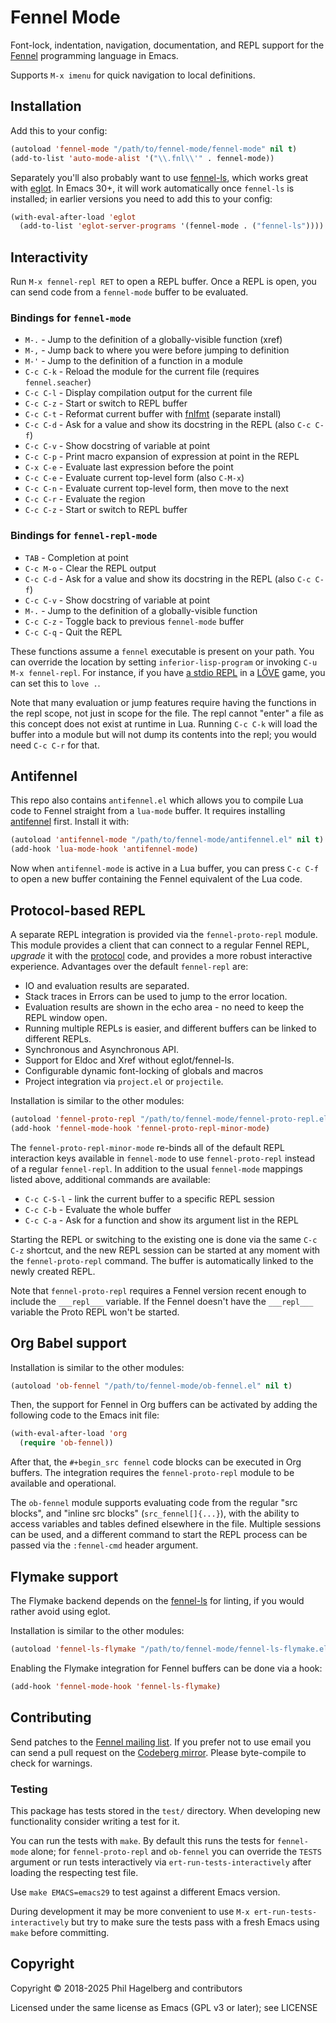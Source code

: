 # Fennel Mode

Font-lock, indentation, navigation, documentation, and REPL support for the
[Fennel](https://fennel-lang.org) programming language in Emacs.

Supports `M-x imenu` for quick navigation to local definitions.

## Installation

Add this to your config:

```lisp
(autoload 'fennel-mode "/path/to/fennel-mode/fennel-mode" nil t)
(add-to-list 'auto-mode-alist '("\\.fnl\\'" . fennel-mode))
```

Separately you'll also probably want to use [fennel-ls][8], which works
great with [eglot][9]. In Emacs 30+, it will work automatically once
`fennel-ls` is installed; in earlier versions you need to add this to
your config:

```lisp
(with-eval-after-load 'eglot
  (add-to-list 'eglot-server-programs '(fennel-mode . ("fennel-ls"))))
```

## Interactivity

Run `M-x fennel-repl RET` to open a REPL buffer.  Once a REPL is open,
you can send code from a `fennel-mode` buffer to be evaluated.

### Bindings for `fennel-mode`

* `M-.`        - Jump to the definition of a globally-visible function (xref)
* `M-,`        - Jump back to where you were before jumping to definition
* `M-'`        - Jump to the definition of a function in a module
* `C-c C-k`    - Reload the module for the current file (requires `fennel.seacher`)
* `C-c C-l`    - Display compilation output for the current file
* `C-c C-z`    - Start or switch to REPL buffer
* `C-c C-t`    - Reformat current buffer with [fnlfmt][1] (separate install)
* `C-c C-d`    - Ask for a value and show its docstring in the REPL (also `C-c C-f`)
* `C-c C-v`    - Show docstring of variable at point
* `C-c C-p`    - Print macro expansion of expression at point in the REPL
* `C-x C-e`    - Evaluate last expression before the point
* `C-c C-e`    - Evaluate current top-level form (also `C-M-x`)
* `C-c C-n`    - Evaluate current top-level form, then move to the next
* `C-c C-r`    - Evaluate the region
* `C-c C-z`    - Start or switch to REPL buffer

### Bindings for `fennel-repl-mode`

* `TAB`        - Completion at point
* `C-c M-o`    - Clear the REPL output
* `C-c C-d`    - Ask for a value and show its docstring in the REPL (also `C-c C-f`)
* `C-c C-v`    - Show docstring of variable at point
* `M-.`        - Jump to the definition of a globally-visible function
* `C-c C-z`    - Toggle back to previous `fennel-mode` buffer
* `C-c C-q`    - Quit the REPL

These functions assume a `fennel` executable is present on your
path.  You can override the location by setting `inferior-lisp-program`
or invoking `C-u M-x fennel-repl`.  For instance, if you have [a stdio
REPL][2] in a [LÖVE][3] game, you can set this to `love .`.

Note that many evaluation or jump features require having the
functions in the repl scope, not just in scope for the file. The repl
cannot "enter" a file as this concept does not exist at runtime in Lua.
Running `C-c C-k` will load the buffer into a module but will not dump
its contents into the repl; you would need `C-c C-r` for that.

## Antifennel

This repo also contains `antifennel.el` which allows you to compile
Lua code to Fennel straight from a `lua-mode` buffer.  It requires
installing [antifennel][6] first.  Install it with:

```lisp
(autoload 'antifennel-mode "/path/to/fennel-mode/antifennel.el" nil t)
(add-hook 'lua-mode-hook 'antifennel-mode)
```

Now when `antifennel-mode` is active in a Lua buffer, you can press
`C-c C-f` to open a new buffer containing the Fennel equivalent of the
Lua code.

## Protocol-based REPL

A separate REPL integration is provided via the `fennel-proto-repl`
module.  This module provides a client that can connect to a regular
Fennel REPL, *upgrade* it with the [protocol][7] code, and provides a
more robust interactive experience.  Advantages over the default
`fennel-repl` are:

* IO and evaluation results are separated.
* Stack traces in Errors can be used to jump to the error location.
* Evaluation results are shown in the echo area - no need to keep the
  REPL window open.
* Running multiple REPLs is easier, and different buffers can be
  linked to different REPLs.
* Synchronous and Asynchronous API.
* Support for Eldoc and Xref without eglot/fennel-ls.
* Configurable dynamic font-locking of globals and macros
* Project integration via `project.el` or `projectile`.

Installation is similar to the other modules:

```lisp
(autoload 'fennel-proto-repl "/path/to/fennel-mode/fennel-proto-repl.el" nil t)
(add-hook 'fennel-mode-hook 'fennel-proto-repl-minor-mode)
```

The `fennel-proto-repl-minor-mode` re-binds all of the default REPL
interaction keys available in `fennel-mode` to use `fennel-proto-repl`
instead of a regular `fennel-repl`.  In addition to the usual
`fennel-mode` mappings listed above, additional commands are
available:

* `C-c C-S-l` - link the current buffer to a specific REPL session
* `C-c C-b`   - Evaluate the whole buffer
* `C-c C-a`   - Ask for a function and show its argument list in the REPL

Starting the REPL or switching to the existing one is done via the
same `C-c C-z` shortcut, and the new REPL session can be started at
any moment with the `fennel-proto-repl` command.  The buffer is
automatically linked to the newly created REPL.

Note that `fennel-proto-repl` requires a Fennel version recent enough
to include the `___repl___` variable.  If the Fennel doesn't have the
`___repl___` variable the Proto REPL won't be started.

## Org Babel support

Installation is similar to the other modules:

```lisp
(autoload 'ob-fennel "/path/to/fennel-mode/ob-fennel.el" nil t)
```

Then, the support for Fennel in Org buffers can be activated by adding
the following code to the Emacs init file:

```lisp
(with-eval-after-load 'org
  (require 'ob-fennel))
```

After that, the `#+begin_src fennel` code blocks can be executed in
Org buffers.  The integration requires the `fennel-proto-repl` module
to be available and operational.

The `ob-fennel` module supports evaluating code from the regular "src
blocks", and "inline src blocks" (`src_fennel[]{...}`), with the
ability to access variables and tables defined elsewhere in the file.
Multiple sessions can be used, and a different command to start the
REPL process can be passed via the `:fennel-cmd` header argument.

## Flymake support

The Flymake backend depends on the [fennel-ls][8] for linting, if you
would rather avoid using eglot.

Installation is similar to the other modules:

```lisp
(autoload 'fennel-ls-flymake "/path/to/fennel-mode/fennel-ls-flymake.el" nil t)
```

Enabling the Flymake integration for Fennel buffers can be done via a hook:

```lisp
(add-hook 'fennel-mode-hook 'fennel-ls-flymake)
```

## Contributing

Send patches to the [Fennel mailing list][4]. If you prefer not to
use email you can send a pull request on the [Codeberg mirror][5].
Please byte-compile to check for warnings.

### Testing

This package has tests stored in the `test/` directory.  When
developing new functionality consider writing a test for it.

You can run the tests with `make`. By default this runs the tests for
`fennel-mode` alone; for `fennel-proto-repl` and `ob-fennel` you can
override the `TESTS` argument or run tests interactively via
`ert-run-tests-interactively` after loading the respecting test file.

Use `make EMACS=emacs29` to test against a different Emacs version.

During development it may be more convenient to use `M-x
ert-run-tests-interactively` but try to make sure the tests pass with
a fresh Emacs using `make` before committing.

## Copyright

Copyright © 2018-2025 Phil Hagelberg and contributors

Licensed under the same license as Emacs (GPL v3 or later); see LICENSE

[1]: https://git.sr.ht/~technomancy/fnlfmt
[2]: https://gitlab.com/alexjgriffith/min-love2d-fennel/blob/master/lib/stdio.fnl
[3]: https://love2d.org
[4]: https://lists.sr.ht/%7Etechnomancy/fennel
[5]: https://codeberg.org/technomancy/fennel-mode
[6]: https://git.sr.ht/~technomancy/antifennel
[7]: https://gitlab.com/andreyorst/fennel-proto-repl-protocol
[8]: https://git.sr.ht/~xerool/fennel-ls
[9]: https://www.gnu.org/software/emacs/manual/html_mono/eglot.html
